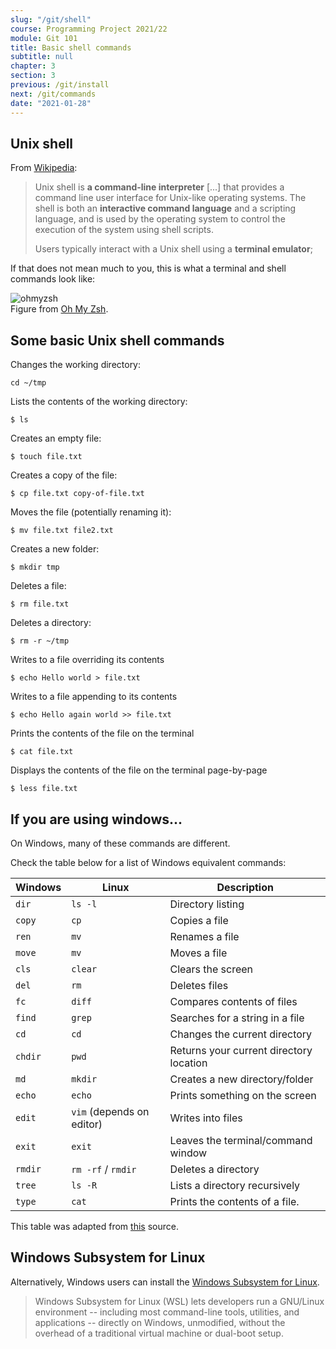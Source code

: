 ```yaml
---
slug: "/git/shell"
course: Programming Project 2021/22
module: Git 101
title: Basic shell commands
subtitle: null
chapter: 3
section: 3
previous: /git/install
next: /git/commands
date: "2021-01-28"
---
```


## Unix shell

From [Wikipedia](https://en.wikipedia.org/wiki/Unix_shell):

> Unix shell is **a command-line interpreter** [...] that provides a command line user interface for Unix-like operating systems. The shell is both an **interactive command language** and a scripting language, and is used by the operating system to control the execution of the system using shell scripts.
>
> Users typically interact with a Unix shell using a **terminal emulator**;

If that does not mean much to you, this is what a terminal and shell commands look like:

![ohmyzsh](https://ohmyz.sh/img/themes/nebirhos.jpg "#max-width=800px")  
Figure from [Oh My Zsh](https://ohmyz.sh/).

## Some basic Unix shell commands

Changes the working directory:

```command-line
cd ~/tmp
```

Lists the contents of the working directory:

```command-line
$ ls
```

Creates an empty file:

```command-line
$ touch file.txt
```

Creates a copy of the file:

```command-line
$ cp file.txt copy-of-file.txt
```

Moves the file (potentially renaming it):

```command-line
$ mv file.txt file2.txt
```

Creates a new folder:

```command-line
$ mkdir tmp
```

Deletes a file:

```command-line
$ rm file.txt
```

Deletes a directory:

```command-line
$ rm -r ~/tmp
```

Writes to a file overriding its contents

```command-line
$ echo Hello world > file.txt
```

Writes to a file appending to its contents

```command-line
$ echo Hello again world >> file.txt
```

Prints the contents of the file on the terminal

```command-line
$ cat file.txt
```

Displays the contents of the file on the terminal page-by-page

```command-line
$ less file.txt
```

## If you are using windows...

On Windows, many of these commands are different.

Check the table below for a list of Windows equivalent commands:

| Windows | Linux                     | Description                             |
| ------- | ------------------------- | --------------------------------------- |
| `dir`   | `ls -l`                   | Directory listing                       |
| `copy`  | `cp`                      | Copies a file                           |
| `ren`   | `mv`                      | Renames a file                          |
| `move`  | `mv`                      | Moves a file                            |
| `cls`   | `clear`                   | Clears the screen                       |
| `del`   | `rm`                      | Deletes files                           |
| `fc`    | `diff`                    | Compares contents of files              |
| `find`  | `grep`                    | Searches for a string in a file         |
| `cd`    | `cd`                      | Changes the current directory           |
| `chdir` | `pwd`                     | Returns your current directory location |
| `md`    | `mkdir`                   | Creates a new directory/folder          |
| `echo`  | `echo`                    | Prints something on the screen          |
| `edit`  | `vim` (depends on editor) | Writes into files                       |
| `exit`  | `exit`                    | Leaves the terminal/command window      |
| `rmdir` | `rm -rf` / `rmdir`        | Deletes a directory                     |
| `tree`  | `ls -R`                   | Lists a directory recursively           |
| `type`  | `cat`                     | Prints the contents of a file.          |

This table was adapted from [this](https://www.geeksforgeeks.org/linux-vs-windows-commands/) source.

## Windows Subsystem for Linux

Alternatively, Windows users can install the [Windows Subsystem for Linux](https://docs.microsoft.com/en-us/windows/wsl/install).

> Windows Subsystem for Linux (WSL) lets developers run a GNU/Linux environment -- including most command-line tools, utilities, and applications -- directly on Windows, unmodified, without the overhead of a traditional virtual machine or dual-boot setup.
